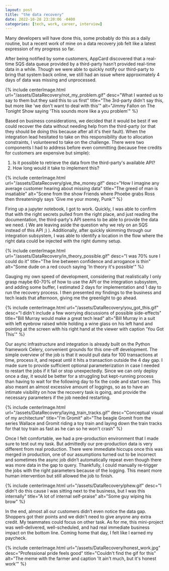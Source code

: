 ```yaml
---
layout: post
title: "the data recovery"
date: 2022-10-28 23:20:06 -0400
categories: [tech, work, career, interview]
---
```


Many developers will have done this, some probably do this as a daily routine, but a recent work of mine on a data recovery job felt like a latest expression of my progress so far.

<!--break-->

After being notified by some customers, AppCard discovered that a real-time SQS data queue provided by a third-party hasn’t provided real-time data in a while. Though we were able to quickly notify our third-party to bring that system back online, we still had an issue where approximately 4 days of data was missing and unprocessed. 

{% include centerImage.html url="/assets/DataRecovery/not_my_problem.gif" desc="What I wanted us to say to them but they said this to us first" title="The 3rd-party didn't say this, but more like 'we don't want to deal with this'" alt="Jimmy Fallon on The Tonight Show saying 'This sounds more like a you problem'" %}

Based on business considerations, we decided that it would be best if we could recover the data without needing help from the third-party (or that they should be doing this because after all it's their fault). When the integration lead hesitated to take on this responsibility due to allocation constraints, I volunteered to take on the challenge. There were two components I had to address before even committing (because free credits for customers are expensive but simple):
1. Is it possible to retrieve the data from the third-party's available API?
2. How long would it take to implement this?

{% include centerImage.html url="/assets/DataRecovery/give_the_money.gif" desc="How I imagine any average customer hearing about missing data" title="The greed of man is insatiable" alt="Scene from the show Friends where Phoebe grabs Ross then threateningly says 'Give me your money, Punk'" %}

Firing up a jupyter notebook, I got to work. Quickly, I was able to confirm that with the right secrets pulled from the right place, and just reading the documentation, the third-party's API seems to be able to provide the data we need. ( We are leaving aside the question why we rely on an SQS instead of this API ;) ). Additionally, after quickly skimming through our integration subsystem, I was able to identify a location in the flow where the right data could be injected with the right dummy setup.

{% include centerImage.html url="/assets/DataRecovery/in_theory_possible.gif" desc="I was 70% sure I could do it" title="The line between confidence and arrogance is thin" alt="Some dude on a red couch saying 'In theory it's possible'" %}

Gauging my own speed of development, considering that realistically I only grasp maybe 60-70% of how to use the API or the integration subsystem, and adding some buffer, I estimated 2 days for implementation and 1 day to run the recovery process. I then presented my findings to the business and tech leads that afternoon, giving me the greenlight to go ahead.

{% include centerImage.html url="/assets/DataRecovery/you_got_this.gif" desc="I didn't include a few worrying discussions of possible side-effects" title="Bill Murray would make a great tech lead" alt="Bill Murray in a suit with left eyebrow raised while holding a wine glass on his left hand and pointing at the screen with his right hand at the viewer with caption 'You Got This'" %}


Our async infrastructure and integration is already built on the Python framework Celery, convenient grounds for this one-off development. The simple overview of the job is that it would pull data for 100 transactions at time, process it, and repeat until it hits a transaction outside the 4 day gap. I made sure to provide sufficient optional parameterization in case I needed to restart the jobs if it fail or stop unexpectedly. Since we can only deploy once a day, it would be better for a struggling but kept-running process than having to wait for the following day to fix the code and start over. This also meant an almost excessive amount of loggings, so as to have an intimate visibility on how the recovery task is going, and provide the necessary parameters if the job needed restarting.

{% include centerImage.html url="/assets/DataRecovery/laying_train_tracks.gif" desc="Conceptual visual of my architecture" title="I'm Gromit" alt="The beagle Gromit from the series Wallace and Gromit riding a toy train and laying down the train tracks for that toy train as fast as he can so he won't crash" %}

Once I felt comfortable, we had a pre-production environment that I made sure to test out my task. But admittedly our pre-production data is very different from real production. There were immediate hiccups once this was merged in production, one of our assumptions turned out to be incorrect and sometimes the async job didn’t automatically repeat even though there was more data in the gap to query. Thankfully, I could manually re-trigger the jobs with the right parameters because of the logging. This meant more human intervention but still allowed the job to finish. 

{% include centerImage.html url="/assets/DataRecovery/phew.gif" desc="I didn't do this cause I was sitting next to the business, but I was this internally" title="A lot of internal self-praise" alt="Some guy wiping his brow" %}

In the end, almost all our customers didn’t even notice the data gap. Shoppers got their points and we didn't need to give anyone any extra credit. My teammates could focus on other task. As for me, this mini-project was well-delivered, well-scheduled, and had real immediate business impact on the bottom line. Coming home that day, I felt like I earned my paycheck.

{% include centerImage.html url="/assets/DataRecovery/honest_work.jpg" desc="Professional pride feels good" title="Couldn't find the gif for this" alt="The meme with the farmer and caption 'It ain't much, but it's honest work'" %}